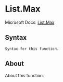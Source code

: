 ---
---

# List.Max

Microsoft Docs: [List.Max](https://docs.microsoft.com/en-us/powerquery-m/list-max)

## Syntax

```powerquery-m
Syntax for this function.
```

## About

About this function.

